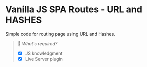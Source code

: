 # Vanilla JS SPA Routes - URL and HASHES

Simple code for routing page using URL and Hashes.

> 📌 *What's required?*
> - [x] JS knowledgment
> - [x] Live Server plugin